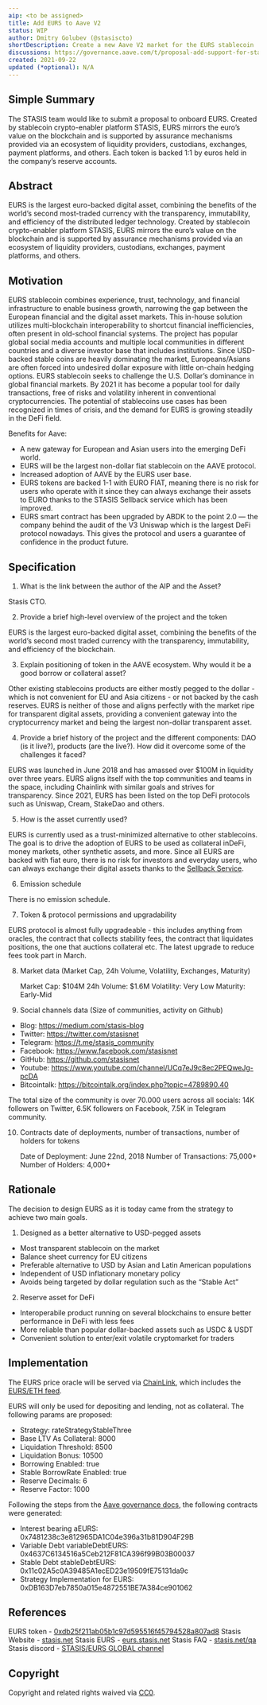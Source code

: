 ```yaml
---
aip: <to be assigned>
title: Add EURS to Aave V2
status: WIP
author: Dmitry Golubev (@stasiscto)
shortDescription: Create a new Aave V2 market for the EURS stablecoin
discussions: https://governance.aave.com/t/proposal-add-support-for-stasis-euro-eurs/3701
created: 2021-09-22
updated (*optional): N/A
---
```


## Simple Summary

The STASIS team would like to submit a proposal to onboard EURS. Created by stablecoin crypto-enabler platform STASIS, EURS mirrors the euro’s value on the blockchain and is supported by assurance mechanisms provided via an ecosystem of liquidity providers, custodians, exchanges, payment platforms, and others. Each token is backed 1:1 by euros held in the company’s reserve accounts.

## Abstract

EURS is the largest euro-backed digital asset, combining the benefits of the world’s second most-traded currency with the transparency, immutability, and efficiency of the distributed ledger technology. Created by stablecoin crypto-enabler platform STASIS, EURS mirrors the euro’s value on the blockchain and is supported by assurance mechanisms provided via an ecosystem of liquidity providers, custodians, exchanges, payment platforms, and others.

## Motivation

EURS stablecoin combines experience, trust, technology, and financial infrastructure to enable business growth, narrowing the gap between the European financial and the digital asset markets. This in-house solution utilizes multi-blockchain interoperability to shortcut financial inefficiencies, often present in old-school financial systems. The project has popular global social media accounts and multiple local communities in different countries and a diverse investor base that includes institutions. 
Since USD-backed stable coins are heavily dominating the market, Europeans/Asians are often forced into undesired dollar exposure with little on-chain hedging options. EURS stablecoin seeks to challenge the U.S. Dollar’s dominance in global financial markets. By 2021 it has become a popular tool for daily transactions, free of risks and volatility inherent in conventional cryptocurrencies. The potential of stablecoins use cases has been recognized in times of crisis, and the demand for EURS is growing steadily in the DeFi field.

Benefits for Aave:
- A new gateway for European and Asian users into the emerging DeFi world.
- EURS will be the largest non-dollar fiat stablecoin on the AAVE protocol.
- Increased adoption of AAVE by the EURS user base.
- EURS tokens are backed 1-1 with EURO FIAT, meaning there is no risk for users who operate with it since they can always exchange their assets to EURO thanks to the STASIS Sellback service which has been improved.  
- EURS smart contract has been upgraded by ABDK to the point 2.0 — the company behind the audit of the V3 Uniswap which is the largest DeFi protocol nowadays. This gives the protocol and users a guarantee of confidence in the product future.

## Specification

1. What is the link between the author of the AIP and the Asset?

Stasis CTO.

2. Provide a brief high-level overview of the project and the token

EURS is the largest euro-backed digital asset, combining the benefits of the world’s second most traded currency with the transparency, immutability, and efficiency of the blockchain.

3. Explain positioning of token in the AAVE ecosystem. Why would it be a good borrow or collateral asset?

Other existing stablecoins products are either mostly pegged to the dollar - which is not convenient for EU and Asia citizens - or not backed by the cash reserves. EURS is neither of those and aligns perfectly with the market ripe for transparent digital assets, providing a convenient gateway into the cryptocurrency market and being the largest non-dollar transparent asset.

4. Provide a brief history of the project and the different components: DAO (is it live?), products (are the live?). How did it overcome some of the challenges it faced?

EURS was launched in June 2018 and has amassed over $100M in liquidity over three years. EURS aligns itself with the top communities and teams in the space, including Chainlink with similar goals and strives for transparency. Since 2021, EURS has been listed on the top DeFi protocols such as Uniswap, Cream, StakeDao and others.

5. How is the asset currently used?

EURS is currently used as a trust-minimized alternative to other stablecoins. The goal is to drive the adoption of EURS  to be used as collateral inDeFi, money markets, other synthetic assets, and more. Since all EURS are backed with fiat euro, there is no risk for investors and everyday users, who can always exchange their digital assets thanks to the [Sellback Service](https://stasis.net/sellback/).

6. Emission schedule

There is no emission schedule.

7. Token & protocol permissions and upgradability

EURS protocol is almost fully upgradeable - this includes anything from oracles, the contract that collects stability fees, the contract that liquidates positions, the one that auctions collateral etc. The latest upgrade to reduce fees took part in March.

8. Market data (Market Cap, 24h Volume, Volatility, Exchanges, Maturity)

    Market Cap: $104M
    24h Volume: $1.6M
    Volatility: Very Low
    Maturity: Early-Mid

9. Social channels data (Size of communities, activity on Github)

- Blog: https://medium.com/stasis-blog
- Twitter: https://twitter.com/stasisnet
- Telegram: https://t.me/stasis_community
- Facebook: https://www.facebook.com/stasisnet
- GitHub: https://github.com/stasisnet
- Youtube: https://www.youtube.com/channel/UCq7eJ9c8ec2PEQweJg-pcDA
- Bitcointalk: https://bitcointalk.org/index.php?topic=4789890.40

The total size of the community is over 70.000 users across all socials: 14K followers on Twitter, 6.5K followers on Facebook, 7.5K in Telegram community.

10. Contracts date of deployments, number of transactions, number of holders for tokens

    Date of Deployment: June 22nd, 2018
    Number of Transactions: 75,000+
    Number of Holders: 4,000+

## Rationale

The decision to design EURS as it is today came from the strategy to achieve two main goals.

1) Designed as a better alternative to USD-pegged assets
- Most transparent stablecoin on the market
- Balance sheet currency for EU citizens 
- Preferable alternative to USD by Asian and Latin American populations
- Independent of USD inflationary monetary policy
- Avoids being targeted by dollar regulation such as the “Stable Act”

2) Reserve asset for DeFi
- Interoperabile product running on several blockchains to ensure better performance in DeFi with less fees
- More reliable than popular dollar-backed assets such as USDC & USDT
- Convenient solution to enter/exit volatile cryptomarket for traders

## Implementation

The EURS price oracle will be served via [ChainLink](https://chain.link/), which includes the [EURS/ETH feed](https://docs.chain.link/docs/ethereum-addresses).

EURS will only be used for depositing and lending, not as collateral. The following params are proposed:

  - Strategy: rateStrategyStableThree
  - Base LTV As Collateral: 8000
  - Liquidation Threshold: 8500
  - Liquidation Bonus: 10500
  - Borrowing Enabled: true
  - Stable BorrowRate Enabled: true
  - Reserve Decimals: 6
  - Reserve Factor: 1000

Following the steps from the [Aave governance docs](https://docs.aave.com/developers/protocol-governance/governance/propose-your-token-as-new-aave-asset), the following contracts were generated:

- Interest bearing aEURS: 0x7481238c3e812965DA1C04e396a31b81D904F29B
- Variable Debt variableDebtEURS: 0x4637C6134516a5Ceb212F81CA396f99B03B00037
- Stable Debt stableDebtEURS: 0x11c02A5c0A39485A1ecED23e19509fE75131da9c
- Strategy Implementation for EURS: 0xDB163D7eb7850a015e4872551BE7A384ce901062

## References

EURS token - [0xdb25f211ab05b1c97d595516f45794528a807ad8](https://etherscan.io/address/0xdb25f211ab05b1c97d595516f45794528a807ad8)
Stasis Website - [stasis.net](https://stasis.net/)
Stasis EURS - [eurs.stasis.net](https://eurs.stasis.net/)
Stasis FAQ - [stasis.net/qa](https://stasis.net/qa/)
Stasis discord - [STASIS/EURS GLOBAL channel](https://discord.com/channels/770906185066479666/770906185066479669)

## Copyright

Copyright and related rights waived via [CC0](https://creativecommons.org/publicdomain/zero/1.0/).